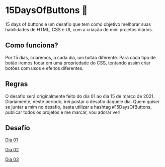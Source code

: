 # 15DaysOfButtons 🚀

15 days of buttons é um desafio que tem como objetivo melhorar suas habilidades de HTML, CSS e UI, com a criação de mini projetos diários.

## Como funciona?

Por 15 dias, criaremos, a cada dia, um botão diferente. Para cada tipo de botão iremos focar em uma propriedade do CSS, tentando assim criar botões com usos e efeitos diferentes.

## Regras

O desafio será originalmente feito do dia 01 ao dia 15 de março de 2021. Diariamente, neste período, irei postar o desafio daquele dia. 
Quem quiser se juntar a mim no desafio, basta utilizar a hashtag #15DaysOfButtons, publicar todos os projetos e me marcar, vou adorar ver!


## Desafio

[Dia 01](https://github.com/juligaioso/15DaysOfButtons/tree/main/Desafio/Dia%2001)

[Dia 02](https://github.com/juligaioso/15DaysOfButtons/tree/main/Desafio/Dia%2002)

[Dia 03](https://github.com/juligaioso/15DaysOfButtons/tree/main/Desafio/Dia%2003)
